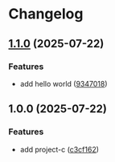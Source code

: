 # Changelog

## [1.1.0](https://github.com/simenkristoffers1/release-please/compare/project-c@v1.0.0...project-c@v1.1.0) (2025-07-22)


### Features

* add hello world ([9347018](https://github.com/simenkristoffers1/release-please/commit/93470182af4b36727727aad639fb09649b652d73))

## 1.0.0 (2025-07-22)


### Features

* add project-c ([c3cf162](https://github.com/simenkristoffers1/release-please/commit/c3cf162df15658b6810511298daabed8b727b429))
